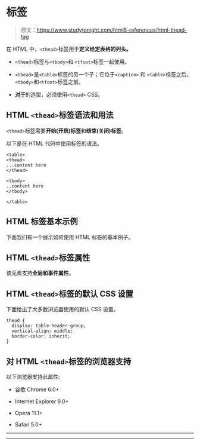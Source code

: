 # 标签

> 原文：<https://www.studytonight.com/html5-references/html-thead-tag>

在 HTML 中，`<thead>`标签用于**定义给定表格的列头。**

*   `<thead>`标签与`<tbody>`和 `<tfoot>`标签一起使用。

*   `<thead>`是`<table>`标签的另一个子；它位于`<caption>` 和 `<table>`标签之后，`<tbody>`和`<tfoot>`标签之前。

*   **对于**的造型，必须使用`<thead>` CSS。

## HTML `<thead>`标签语法和用法

`<thead>`标签需要**开始(开启)标签**和**结束(关闭)标签**。

以下是在 HTML 代码中使用标签的语法。

```
<table>
<thead>
...content here
</thead>

<tbody>
..content here
</tbody>

</table>
```

## HTML 标签基本示例

下面我们有一个展示如何使用 HTML 标签的基本例子。

## HTML `<thead>`标签属性

该元素支持**全局和事件属性**。

## HTML `<thead>`标签的默认 CSS 设置

下面给出了大多数浏览器使用的默认 CSS 设置。

```
thead {
  display: table-header-group;
  vertical-align: middle;
  border-color: inherit;
}
```

## 对 HTML `<thead>`标签的浏览器支持

以下浏览器支持此属性:

*   谷歌 Chrome 6.0+

*   Internet Explorer 9.0+

*   Opera 11.1+

*   Safari 5.0+

* * *

* * *